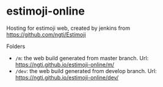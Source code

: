 # estimoji-online

Hosting for estimoji web, created by jenkins from https://github.com/ngti/Estimoji

Folders

- `/m`: the web build generated from master branch. Url: https://ngti.github.io/estimoji-online/m/
- `/dev`: the web build generated from develop branch. Url: https://ngti.github.io/estimoji-online/dev/
